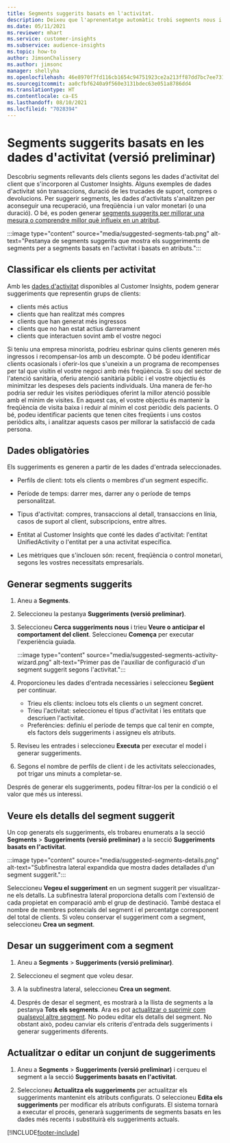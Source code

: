 ```yaml
---
title: Segments suggerits basats en l'activitat.
description: Deixeu que l'aprenentatge automàtic trobi segments nous i interessants basats en l'activitat del client.
ms.date: 05/11/2021
ms.reviewer: mhart
ms.service: customer-insights
ms.subservice: audience-insights
ms.topic: how-to
author: JimsonChalissery
ms.author: jimsonc
manager: shellyha
ms.openlocfilehash: 46e8970f7fd116cb1654c94751923ce2a213ff87dd7bc7ee731a62bbd0093513
ms.sourcegitcommit: aa0cfbf6240a9f560e3131bdec63e051a8786dd4
ms.translationtype: HT
ms.contentlocale: ca-ES
ms.lasthandoff: 08/10/2021
ms.locfileid: "7028394"
---
```

# <a name="suggested-segments-based-on-activity-data-preview"></a>Segments suggerits basats en les dades d'activitat (versió preliminar)

Descobriu segments rellevants dels clients segons les dades d'activitat del client que s'incorporen al Customer Insights. Alguns exemples de dades d'activitat són transaccions, duració de les trucades de suport, compres o devolucions. Per suggerir segments, les dades d'activitats s'analitzen per aconseguir una recuperació, una freqüència i un valor monetari (o una duració). O bé, es poden generar [segments suggerits per millorar una mesura o comprendre millor què influeix en un atribut](suggested-segments.md).

:::image type="content" source="media/suggested-segments-tab.png" alt-text="Pestanya de segments suggerits que mostra els suggeriments de segments per a segments basats en l'activitat i basats en atributs.":::

## <a name="categorize-customers-by-activity"></a>Classificar els clients per activitat

Amb les [dades d'activitat](activities.md) disponibles al Customer Insights, podem generar suggeriments que representin grups de clients:

- clients més actius 
- clients que han realitzat més compres 
- clients que han generat més ingressos 
- clients que no han estat actius darrerament 
- clients que interactuen sovint amb el vostre negoci  

Si teniu una empresa minorista, podríeu esbrinar quins clients generen més ingressos i recompensar-los amb un descompte. O bé podeu identificar clients ocasionals i oferir-los que s'uneixin a un programa de recompenses per tal que visitin el vostre negoci amb més freqüència.
Si sou del sector de l'atenció sanitària, oferiu atenció sanitària públic i el vostre objectiu és minimitzar les despeses dels pacients individuals. Una manera de fer-ho podria ser reduir les visites periòdiques oferint la millor atenció possible amb el mínim de visites. En aquest cas, el vostre objectiu és mantenir la freqüència de visita baixa i reduir al mínim el cost periòdic dels pacients. O bé, podeu identificar pacients que tenen cites freqüents i uns costos periòdics alts, i analitzar aquests casos per millorar la satisfacció de cada persona. 

## <a name="required-data"></a>Dades obligatòries

Els suggeriments es generen a partir de les dades d'entrada seleccionades. 

- Perfils de client: tots els clients o membres d'un segment específic. 

- Període de temps: darrer mes, darrer any o període de temps personalitzat.

- Tipus d'activitat: compres, transaccions al detall, transaccions en línia, casos de suport al client, subscripcions, entre altres.  

- Entitat al Customer Insights que conté les dades d'activitat: l'entitat UnifiedActivity o l'entitat per a una activitat específica. 

- Les mètriques que s'inclouen són: recent, freqüència o control monetari, segons les vostres necessitats empresarials.

## <a name="generate-suggested-segments"></a>Generar segments suggerits

1. Aneu a **Segments**.

1. Seleccioneu la pestanya **Suggeriments (versió preliminar)**.

1. Seleccioneu **Cerca suggeriments nous** i trieu **Veure o anticipar el comportament del client**. Seleccioneu **Comença** per executar l'experiència guiada.

   :::image type="content" source="media/suggested-segments-activity-wizard.png" alt-text="Primer pas de l'auxiliar de configuració d'un segment suggerit segons l'activitat.":::

1. Proporcioneu les dades d'entrada necessàries i seleccioneu **Següent** per continuar.

   - Trieu els clients: incloeu tots els clients o un segment concret.
   - Trieu l'activitat: seleccioneu el tipus d'activitat i les entitats que descriuen l'activitat.
   - Preferències: definiu el període de temps que cal tenir en compte, els factors dels suggeriments i assigneu els atributs.

1. Reviseu les entrades i seleccioneu **Executa** per executar el model i generar suggeriments.

1. Segons el nombre de perfils de client i de les activitats seleccionades, pot trigar uns minuts a completar-se. 

Després de generar els suggeriments, podeu filtrar-los per la condició o el valor que més us interessi. 

## <a name="view-details-of-a-suggested-segment"></a>Veure els detalls del segment suggerit

Un cop generats els suggeriments, els trobareu enumerats a la secció **Segments** > **Suggeriments (versió preliminar)** a la secció **Suggeriments basats en l'activitat**.

:::image type="content" source="media/suggested-segments-details.png" alt-text="Subfinestra lateral expandida que mostra dades detallades d'un segment suggerit.":::

Seleccioneu **Vegeu el suggeriment** en un segment suggerit per visualitzar-ne els detalls. La subfinestra lateral proporciona detalls com l'extensió de cada propietat en comparació amb el grup de destinació. També destaca el nombre de membres potencials del segment i el percentatge corresponent del total de clients. Si voleu conservar el suggeriment com a segment, seleccioneu **Crea un segment**.    

## <a name="save-a-suggestion-as-a-segment"></a>Desar un suggeriment com a segment

1. Aneu a **Segments** > **Suggeriments (versió preliminar)**.

1. Seleccioneu el segment que voleu desar. 

1. A la subfinestra lateral, seleccioneu **Crea un segment**. 

1. Després de desar el segment, es mostrarà a la llista de segments a la pestanya **Tots els segments**. Ara es pot [actualitzar o suprimir com qualsevol altre segment](segments.md). No podeu editar els detalls del segment. No obstant això, podeu canviar els criteris d'entrada dels suggeriments i generar suggeriments diferents.

## <a name="refresh-or-edit-a-set-of-suggestions"></a>Actualitzar o editar un conjunt de suggeriments

1. Aneu a **Segments** > **Suggeriments (versió preliminar)** i cerqueu el segment a la secció **Suggeriments basats en l'activitat**.

1. Seleccioneu **Actualitza els suggeriments** per actualitzar els suggeriments mantenint els atributs configurats. O seleccioneu **Edita els suggeriments** per modificar els atributs configurats. El sistema tornarà a executar el procés, generarà suggeriments de segments basats en les dades més recents i substituirà els suggeriments actuals.

[!INCLUDE[footer-include](../includes/footer-banner.md)]
